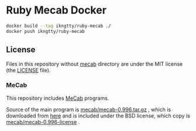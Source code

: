 # Ruby Mecab Docker

```sh
docker build --tag ikngtty/ruby-mecab ./
docker push ikngtty/ruby-mecab
```

## License

Files in this repository without [mecab](mecab) directory
are under the MIT license (the [LICENSE](LICENSE) file).

### MeCab

This repository includes [MeCab][mecab] programs.

Source of the main program is
[mecab/mecab-0.996.tar.gz](mecab/mecab-0.996.tar.gz)
, which is downloaded from
[here](https://drive.google.com/uc?export=download&id=0B4y35FiV1wh7cENtOXlicTFaRUE)
and is included under the BSD license, which copy is
[mecab/mecab-0.996-license](mecab/mecab-0.996-license)
.

[mecab]:http://taku910.github.io/mecab/
